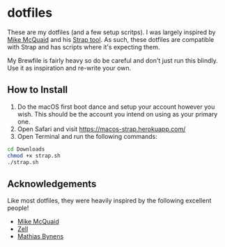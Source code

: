 # dotfiles

These are my dotfiles (and a few setup scritps). I was largely inspired by [Mike McQuaid](https://github.com/MikeMcQuaid) and his [Strap tool](https://github.com/MikeMcQuaid/strap). As such, these dotfiles are compatible with Strap and has scripts where it's expecting them.

My Brewfile is fairly heavy so do be careful and don't just run this blindly. Use it as inspiration and re-write your own.

## How to Install
1. Do the macOS first boot dance and setup your account however you wish. This should be the account you intend on using as your primary one. 
2. Open Safari and visit https://macos-strap.herokuapp.com/
3. Open Terminal and run the following commands:
  ```bash
  cd Downloads
  chmod +x strap.sh
  ./strap.sh
  ```



## Acknowledgements
Like most dotfiles, they were heavily inspired by the following excellent people!

- [Mike McQuaid](https://github.com/MikeMcQuaid)
- [Zell](https://zellwk.com/blog/mac-setup-2/)
- [Mathias Bynens](https://github.com/mathiasbynens/dotfiles)
